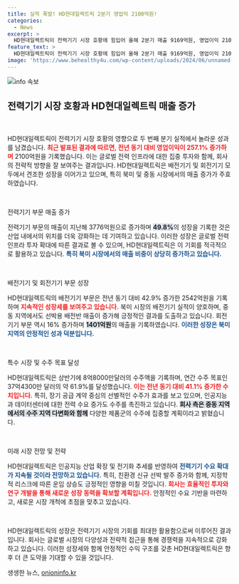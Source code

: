 ```yaml
---
title: 실적 폭발! HD현대일렉트릭 2분기 영업익 2100억원!
categories:
  - News
excerpt: >
  HD현대일렉트릭이 전력기기 시장 호황에 힘입어 올해 2분기 매출 9169억원, 영업이익 2100억원으로 각각 42%와 257% 급증했다! 북미와 중동에서의 선전이 돋보이며, AI와 친환경 선박 수요로 향후 전망도 밝다. 클릭해서 자세한 내용을 확인하세요!
feature_text: >
  HD현대일렉트릭이 전력기기 시장 호황에 힘입어 올해 2분기 매출 9169억원, 영업이익 2100억원으로 각각 42%와 257% 급증했다! 북미와 중동에서의 선전이 돋보이며, AI와 친환경 선박 수요로 향후 전망도 밝다. 클릭해서 자세한 내용을 확인하세요!
image: 'https://www.behealthy4u.com/wp-content/uploads/2024/06/unnamed-file.png'
---
```


<p><img src="https://www.behealthy4u.com/wp-content/uploads/2024/06/unnamed-file.png" alt="info 속보" /></p>

<p><h2 data-ke-size="size26">전력기기 시장 호황과 HD현대일렉트릭 매출 증가</h2><p data-ke-size="size16">&nbsp;</p> </p>

<p>HD현대일렉트릭이 전력기기 시장 호황의 영향으로 두 번째 분기 실적에서 놀라운 성과를 남겼습니다. <b><span style="color: #ee2323;">최근 발표된 결과에 따르면, 전년 동기 대비 영업이익이 257.1% 증가하며</span></b> 2100억원을 기록했습니다. 이는 글로벌 전력 인프라에 대한 집중 투자와 함께, 회사의 전략적 방향을 잘 보여주는 결과입니다. HD현대일렉트릭은 배전기기 및 회전기기 모두에서 견조한 성장을 이어가고 있으며, 특히 북미 및 중동 시장에서의 매출 증가가 주효하였습니다. </p>

<p data-ke-size="size16">&nbsp;</p> 

<p>전력기기 부문 매출 증가</p>

<p>전력기기 부문의 매출이 지난해 3776억원으로 증가하며 <b><span style="background-color: #21538527;">49.8%</span></b>의 성장을 기록한 것은 산업 내에서의 위치를 더욱 강화하는 데 기여하고 있습니다. 이러한 성장은 글로벌 전력 인프라 투자 확대에 따른 결과로 볼 수 있으며, HD현대일렉트릭은 이 기회를 적극적으로 활용하고 있습니다. <b><span style="color: #1a5490;">특히 북미 시장에서의 매출 비중이 상당히 증가하고 있습니다.</span></b></p>

<p data-ke-size="size16">&nbsp;</p> 

<p>배전기기 및 회전기기 부문 성장</p>

<p>HD현대일렉트릭의 배전기기 부문은 전년 동기 대비 42.9% 증가한 2542억원을 기록하며 <b><span style="color: #ee2323;">지속적인 성장세를 보여주고 있습니다.</span></b> 북미 시장의 배전기기 실적이 양호하며, 중동 지역에서도 선박용 배전반 매출이 증가해 긍정적인 결과를 도출하고 있습니다. 회전기기 부문 역시 16% 증가하며 <b><span style="background-color: #21538527;">1401억원</span></b>의 매출을 기록하였습니다. <b><span style="color: #1a5490;">이러한 성장은 북미 지역의 안정적인 성과 덕분입니다.</span></b></p>

<p data-ke-size="size16">&nbsp;</p> 

<p>특수 시장 및 수주 목표 달성</p>

<p>HD현대일렉트릭은 상반기에 8억8000만달러의 수주액을 기록하며, 연간 수주 목표인 37억4300만 달러의 약 61.9%를 달성했습니다. <b><span style="color: #ee2323;">이는 전년 동기 대비 41.1% 증가한 수치입니다.</span></b> 특히, 장기 공급 계약 중심의 선별적인 수주가 효과를 보고 있으며, 인공지능과 데이터센터에 대한 전력 수요 증가도 수주를 촉진하고 있습니다. <b><span style="background-color: #21538527;">회사 측은 중동 지역에서의 수주 지역 다변화와 함께</span></b> 다양한 제품군의 수주에 집중할 계획이라고 밝혔습니다.</p>

<p data-ke-size="size16">&nbsp;</p> 

<p>미래 시장 전망 및 전략</p>

<p>HD현대일렉트릭은 인공지능 산업 확장 및 전기화 추세를 반영하여 <b><span style="color: #1a5490;">전력기기 수요 확대가 지속될 것이라 전망하고 있습니다.</span></b> 특히, 친환경 신규 선박 발주 증가와 함께, 지정학적 리스크에 따른 운임 상승도 긍정적인 영향을 미칠 것입니다. <b><span style="color: #ee2323;">회사는 효율적인 투자와 연구 개발을 통해 새로운 성장 동력을 확보할 계획입니다.</span></b> 안정적인 수요 기반을 마련하고, 새로운 시장 개척에 초점을 맞추고 있습니다.</p>

<p data-ke-size="size16">&nbsp;</p> 

<p>HD현대일렉트릭의 성장은 전력기기 시장의 기회를 최대한 활용함으로써 이루어진 결과입니다. 회사는 글로벌 시장의 다양성과 전략적 접근을 통해 경쟁력을 지속적으로 강화하고 있습니다. 이러한 성장세와 함께 안정적인 수익 구조를 갖춘 HD현대일렉트릭은 향후 더 큰 도약을 기대할 수 있을 것입니다. </p>
생생한 뉴스, <a href="https://onioninfo.kr" rel="dofollow">onioninfo.kr</a>


